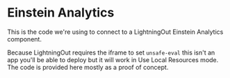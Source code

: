 # Einstein Analytics

This is the code we're using to connect to a LightningOut Einstein Analytics component. 

Because LightningOut requires the iframe to set `unsafe-eval` this isn't an app you'll be able to deploy but it will work in Use Local Resources mode. The code is provided here mostly as a proof of concept.
